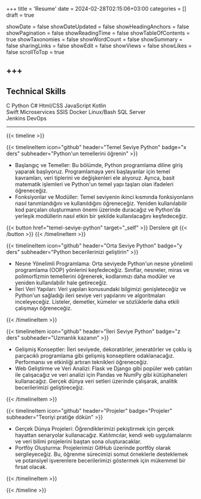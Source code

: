 +++
title = 'Resume'
date = 2024-02-28T02:15:06+03:00
categories = []
draft = true

showDate = false
showDateUpdated = false
showHeadingAnchors = false
showPagination = false
showReadingTime = false
showTableOfContents = true
showTaxonomies = false 
showWordCount = false
showSummary = false
sharingLinks = false
showEdit = false
showViews =  false
showLikes = false
scrollToTop = true

+++
---

## Technical Skills

<!-- the span css has been copied from the `Tags` styles -->

<div class="technical-skills-container">
    <div class="technical-skills-container-inner">
        <span class="technical-skill-span rounded-md border border-primary-400 px-1 py-[1px] text-sm font-normal text-primary-700 dark:border-primary-600 ">
            C
        </span>
        <span class="technical-skill-span rounded-md border border-primary-400 px-1 py-[1px] text-sm font-normal text-primary-700 dark:border-primary-600 ">
            Python
        </span>
        <span class="technical-skill-span rounded-md border border-primary-400 px-1 py-[1px] text-sm font-normal text-primary-700 dark:border-primary-600 ">
            C#
        </span>
        <span class="technical-skill-span rounded-md border border-primary-400 px-1 py-[1px] text-sm font-normal text-primary-700 dark:border-primary-600 ">
            Html/CSS
        </span>
        <span class="technical-skill-span rounded-md border border-primary-400 px-1 py-[1px] text-sm font-normal text-primary-700 dark:border-primary-600 ">
            JavaScript
        </span>
        <span class="technical-skill-span rounded-md border border-primary-400 px-1 py-[1px] text-sm font-normal text-primary-700 dark:border-primary-600 ">
            Kotlin
        </span>
    </div>
    <div class="technical-skills-container-inner">
        <span class="technical-skill-span rounded-md border border-primary-400 px-1 py-[1px] text-sm font-normal text-primary-700 dark:border-primary-600 ">
            Swift
        </span>
        <span class="technical-skill-span rounded-md border border-primary-400 px-1 py-[1px] text-sm font-normal text-primary-700 dark:border-primary-600 ">
            Microservices
        </span>
        <span class="technical-skill-span rounded-md border border-primary-400 px-1 py-[1px] text-sm font-normal text-primary-700 dark:border-primary-600 ">
            SSIS
        </span>
        <span class="technical-skill-span rounded-md border border-primary-400 px-1 py-[1px] text-sm font-normal text-primary-700 dark:border-primary-600 ">
            Docker
        </span>
        <span class="technical-skill-span rounded-md border border-primary-400 px-1 py-[1px] text-sm font-normal text-primary-700 dark:border-primary-600 ">
            Linux/Bash
        </span>
        <span class="technical-skill-span rounded-md border border-primary-400 px-1 py-[1px] text-sm font-normal text-primary-700 dark:border-primary-600 ">
            SQL Server
        </span>
    </div>
    <div class="technical-skills-container-inner">
        <span class="technical-skill-span rounded-md border border-primary-400 px-1 py-[1px] text-sm font-normal text-primary-700 dark:border-primary-600 ">
            Jenkins
        </span>
        <span class="technical-skill-span technical-skill-span rounded-md border border-primary-400 px-1 py-[1px] text-sm font-normal text-primary-700 dark:border-primary-600 ">
            DevOps
        </span>
    </div>
</div>

---


{{< timeline >}}

{{< timelineItem icon="github" header="Temel Seviye Python" badge="x ders" subheader="Python'un temellerini öğrenin" >}}
<ul>
  <li> Başlangıç ve Temeller: Bu bölümde, Python programlama diline giriş yaparak başlıyoruz. Programlamaya yeni başlayanlar için temel kavramları, veri tiplerini ve değişkenleri ele alıyoruz. Ayrıca, basit matematik işlemleri ve Python'un temel yapı taşları olan ifadeleri öğreneceğiz.</li>
  <li> Fonksiyonlar ve Modüller: Temel seviyenin ikinci kısmında fonksiyonların nasıl tanımlandığını ve kullanıldığını öğreneceğiz. Yeniden kullanılabilir kod parçaları oluşturmanın önemi üzerinde duracağız ve Python'da yerleşik modüllerin nasıl etkin bir şekilde kullanılacağını keşfedeceğiz.</li>
</ul>

{{< button href="temel-seviye-python" target="_self" >}}
Derslere git
{{< /button >}}
{{< /timelineItem >}}

{{< timelineItem icon="github" header="Orta Seviye Python" badge="y ders" subheader="Python becerilerinizi geliştirin" >}}
<ul>
  <li> Nesne Yönelimli Programlama: Orta seviyede Python'un nesne yönelimli programlama (OOP) yönlerini keşfedeceğiz. Sınıflar, nesneler, miras ve polimorfizmin temellerini öğrenerek, kodlarımızı daha modüler ve yeniden kullanılabilir hale getireceğiz.</li>
  <li> İleri Veri Yapıları: Veri yapıları konusundaki bilgimizi genişleteceğiz ve Python'un sağladığı ileri seviye veri yapılarını ve algoritmaları inceleyeceğiz. Listeler, demetler, kümeler ve sözlüklerle daha etkili çalışmayı öğreneceğiz.</li>
</ul>

{{< /timelineItem >}}

{{< timelineItem icon="github" header="İleri Seviye Python" badge="z ders" subheader="Uzmanlık kazanın" >}}
<ul>
  <li> Gelişmiş Konseptler: İleri seviyede, dekoratörler, jeneratörler ve çoklu iş parçacıklı programlama gibi gelişmiş konseptlere odaklanacağız. Performansı ve etkinliği artıran teknikleri öğreneceğiz.</li>
  <li> Web Geliştirme ve Veri Analizi: Flask ve Django gibi popüler web çatıları ile çalışacağız ve veri analizi için Pandas ve NumPy gibi kütüphaneleri kullanacağız. Gerçek dünya veri setleri üzerinde çalışarak, analitik becerilerimizi geliştireceğiz.</li>
</ul>
{{< /timelineItem >}}

{{< timelineItem icon="github" header="Projeler" badge="Projeler" subheader="Teoriyi pratiğe dökün" >}}
<ul>
  <li> Gerçek Dünya Projeleri: Öğrendiklerimizi pekiştirmek için gerçek hayattan senaryolar kullanacağız. Katılımcılar, kendi web uygulamalarını ve veri bilimi projelerini baştan sona oluşturacaklar.</li>
  <li> Portföy Oluşturma: Projelerimizi GitHub üzerinde portföy olarak sergileyeceğiz. Bu, öğrenme sürecimizi somut örneklerle desteklemek ve potansiyel işverenlere becerilerimizi göstermek için mükemmel bir fırsat olacak.</li>
</ul>
{{< /timelineItem >}}

{{< /timeline >}}



